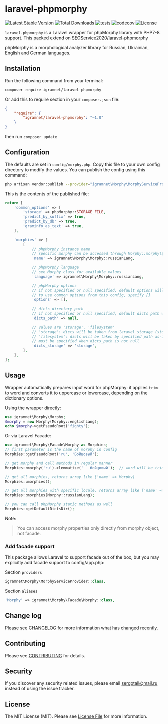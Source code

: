 # laravel-phpmorphy

[![Latest Stable Version](https://poser.pugx.org/igramnet/laravel-phpmorphy/version)](https://packagist.org/packages/igramnet/laravel-phpmorphy)
[![Total Downloads](https://poser.pugx.org/igramnet/laravel-phpmorphy/downloads)](https://packagist.org/packages/igramnet/laravel-phpmorphy)
[![tests](https://github.com/igramnet/laravel-phpmorphy/workflows/tests/badge.svg)](https://github.com/igramnet/laravel-phpmorphy/actions)
[![codecov](https://codecov.io/gh/igramnet/laravel-phpmorphy/branch/master/graph/badge.svg)](https://codecov.io/gh/igramnet/laravel-phpmorphy)
[![License](https://poser.pugx.org/igramnet/laravel-phpmorphy/license)](https://packagist.org/packages/igramnet/laravel-phpmorphy)

```laravel-phpmorphy``` is a Laravel wrapper for phpMorphy library with PHP7-8 support. This packed extend on [SEOService2020/laravel-phpmorphy](https://github.com/SEOService2020/laravel-phpmorphy)

phpMorphy is a morphological analyzer library for Russian, Ukrainian, English and German languages.

## Installation

Run the following command from your terminal:

```bash
composer require igramnet/laravel-phpmorphy
```

Or add this to require section in your `composer.json` file:

```json
{
    "require": {
        "igramnet/laravel-phpmorphy": "~1.0"
    }
}
```

then run ```composer update```

## Configuration

The defaults are set in `config/morphy.php`. Copy this file to your own config directory to modify the values. You can publish the config using this command:

```bash
php artisan vendor:publish --provider="igramnet\Morphy\MorphyServiceProvider"
```

This is the contents of the published file:

```php
return [
    'common_options' => [
        'storage' => phpMorphy::STORAGE_FILE,
        'predict_by_suffix' => true,
        'predict_by_db' => true,
        'graminfo_as_text' => true,
    ],

    'morphies' => [
        [
            // phpMorphy instance name
            // specific morphy can be accessed through Morphy::morphy($name) method
            'name' => igramnet\Morphy\Morphy::russianLang,

            // phpMorphy language
            // see Morphy class for available values
            'language' => igramnet\Morphy\Morphy::russianLang,

            // phpMorphy options
            // if not specified or null specified, default options will be used
            // to use common options from this config, specify []
            'options' => [],
            
            // dicts directory path
            // if not specified or null specified, default dicts path will be used
            'dicts_path' => null,

            // values are 'storage', 'filesystem'
            // 'storage': dicts will be taken from laravel storage (storage/app folder)
            // 'filesystem': dicts will be taken by specified path as-is
            // must be specified when dicts_path is not null
            'dicts_storage' => 'storage',
        ],
    ],
];
```

## Usage

Wrapper automatically prepares input word for phpMorphy: it applies `trim` to word and converts it to uppercase or lowercase, depending on the dictionary options.

Using the wrapper directly:

``` php
use igramnet\Morphy\Morphy;
$morphy = new Morphy(Morphy::englishLang);
echo $morphy->getPseudoRoot('fighty');
```

Or via Laravel Facade:

``` php
use igramnet\Morphy\Facade\Morphy as Morphies;
// first parameter is the name of morphy in config
Morphies::getPseudoRoot('ru', 'Бойцовый');

// get morphy and call methods in regular manner
Morphies::morphy('ru')->lemmatize('   бойцовый');  // word will be trimmed

// get all morphies, returns array like ['name' => Morphy]
Morphies::morphies();

// get all morphies with specific locale, returns array like ['name' => Morphy]
Morphies::morphies(Morphy::russianLang);

// you can call phpMorphy static methods as well
Morphies::getDefaultDictsDir();
```

Note:
> You can access morphy properties only directly from morphy object, not facade.

### Add facade support

This package allows Laravel to support facade out of the box, but you may explicitly add facade support to config/app.php:

Section ```providers```

``` php
igramnet\Morphy\MorphyServiceProvider::class,
```

Section ```aliases```

``` php
'Morphy' => igramnet\Morphy\Facade\Morphy::class,
```

## Change log

Please see [CHANGELOG](CHANGELOG.md) for more information what has changed recently.

## Contributing

Please see [CONTRIBUTING](CONTRIBUTING.md) for details.

## Security

If you discover any security related issues, please email sergotail@mail.ru instead of using the issue tracker.

## License

The MIT License (MIT). Please see [License File](LICENSE.md) for more information.
